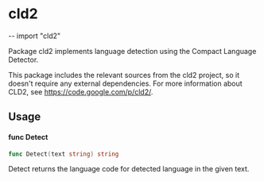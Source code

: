 # cld2
--
    import "cld2"

Package cld2 implements language detection using the Compact Language Detector.

This package includes the relevant sources from the cld2 project, so it doesn't
require any external dependencies. For more information about CLD2, see
https://code.google.com/p/cld2/.

## Usage

#### func  Detect

```go
func Detect(text string) string
```
Detect returns the language code for detected language in the given text.
